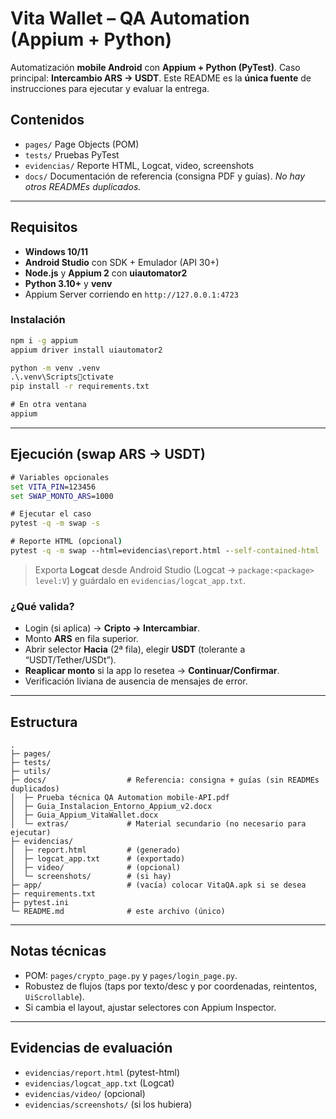 # Vita Wallet – QA Automation (Appium + Python)

Automatización **mobile Android** con **Appium + Python (PyTest)**. Caso principal: **Intercambio ARS → USDT**.
Este README es la **única fuente** de instrucciones para ejecutar y evaluar la entrega.

## Contenidos
- `pages/` Page Objects (POM)
- `tests/` Pruebas PyTest
- `evidencias/` Reporte HTML, Logcat, video, screenshots
- `docs/` Documentación de referencia (consigna PDF y guías). *No hay otros READMEs duplicados.*

---

## Requisitos
- **Windows 10/11**
- **Android Studio** con SDK + Emulador (API 30+)
- **Node.js** y **Appium 2** con **uiautomator2**
- **Python 3.10+** y **venv**
- Appium Server corriendo en `http://127.0.0.1:4723`

### Instalación
```cmd
npm i -g appium
appium driver install uiautomator2

python -m venv .venv
.\.venv\Scriptsctivate
pip install -r requirements.txt

# En otra ventana
appium
```

---

## Ejecución (swap ARS → USDT)
```cmd
# Variables opcionales
set VITA_PIN=123456
set SWAP_MONTO_ARS=1000

# Ejecutar el caso
pytest -q -m swap -s

# Reporte HTML (opcional)
pytest -q -m swap --html=evidencias\report.html --self-contained-html
```
> Exporta **Logcat** desde Android Studio (Logcat → `package:<package> level:V`) y guárdalo en `evidencias/logcat_app.txt`.

### ¿Qué valida?
- Login (si aplica) → **Cripto → Intercambiar**.
- Monto **ARS** en fila superior.
- Abrir selector **Hacia** (2ª fila), elegir **USDT** (tolerante a “USDT/Tether/USDt”).  
- **Reaplicar monto** si la app lo resetea → **Continuar/Confirmar**.
- Verificación liviana de ausencia de mensajes de error.

---

## Estructura
```
.
├─ pages/
├─ tests/
├─ utils/
├─ docs/                  # Referencia: consigna + guías (sin READMEs duplicados)
│  ├─ Prueba técnica QA Automation mobile-API.pdf
│  ├─ Guia_Instalacion_Entorno_Appium_v2.docx
│  ├─ Guia_Appium_VitaWallet.docx
│  └─ extras/             # Material secundario (no necesario para ejecutar)
├─ evidencias/
│  ├─ report.html         # (generado)
│  ├─ logcat_app.txt      # (exportado)
│  ├─ video/              # (opcional)
│  └─ screenshots/        # (si hay)
├─ app/                   # (vacía) colocar VitaQA.apk si se desea
├─ requirements.txt
├─ pytest.ini
└─ README.md              # este archivo (único)
```

---

## Notas técnicas
- POM: `pages/crypto_page.py` y `pages/login_page.py`.
- Robustez de flujos (taps por texto/desc y por coordenadas, reintentos, `UiScrollable`).
- Si cambia el layout, ajustar selectores con Appium Inspector.

---

## Evidencias de evaluación
- `evidencias/report.html` (pytest-html)
- `evidencias/logcat_app.txt` (Logcat)
- `evidencias/video/` (opcional)
- `evidencias/screenshots/` (si los hubiera)
```
